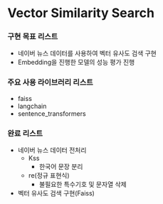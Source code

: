 # Vector Similarity Search

### 구현 목표 리스트

- 네이버 뉴스 데이터를 사용하여 벡터 유사도 검색 구현
- Embedding을 진행한 모델의 성능 평가 진행

### 주요 사용 라이브러리 리스트

- faiss
- langchain
- sentence_transformers

### 완료 리스트

- 네이버 뉴스 데이터 전처리
    - Kss
        - 한국어 문장 분리
    - re(정규 표현식)
        - 불필요한 특수기호 및 문자열 삭제
- 벡터 유사도 검색 구현(Faiss)
